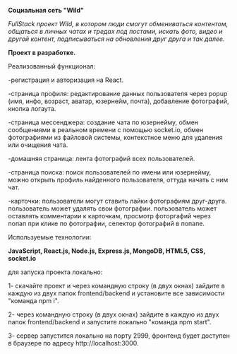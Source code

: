**Социальная сеть "Wild"**

*FullStack проект Wild, в котором люди смогут обмениваться контентом, общаться в личных чатах и тредах под постами, искать фото, видео и другой контент,*
*подписываться на обновления друг друга и так далее.*

**Проект в разработке.**

Реализованный функционал:

-регистрация и авторизация на React.

-страница профиля: редактирование данных пользователя через popup (имя, инфо, возраст, аватар, юзернейм, почта), добавление фотографий, кнопка логаута.

-страница мессенджера: создание чата по юзернейму, обмен сообщениями в реальном времени с помощью socket.io, обмен фотографиями из файловой системы, контекстное меню для удаления или очищения чата.

-домашняя страница: лента фотографий всех пользователей.

-страница поиска: поиск пользователей по имени или юзернейму, можно открыть профиль найденного пользователя, оттуда начать с ним чат.

-карточки: пользователи могут ставить лайки фотографиям друг-друга. пользователь может удалять свои фотографии. пользователь может оставлять комментарии к карточкам, просмотр фоторгафий через попап при клике по фотографии, селектор фотографий в попапе.


Используемые технологии:

**JavaScript, React.js, Node.js, Express.js, MongoDB, HTML5, CSS, socket.io**


для запуска проекта локально:

1- скачайте проект и через командную строку (в двух окнах) зайдите в каждую из двух папок frontend/backend и установите все зависимости "команда npm i".

2- через командную строку (в двух окнах) зайдите в каждую из двух папок frontend/backend и запустите локально "команда npm start".

3- сервер запустится локально на порту 2999, фронтенд будет доступен в браузере по адресу http://localhost:3000.
